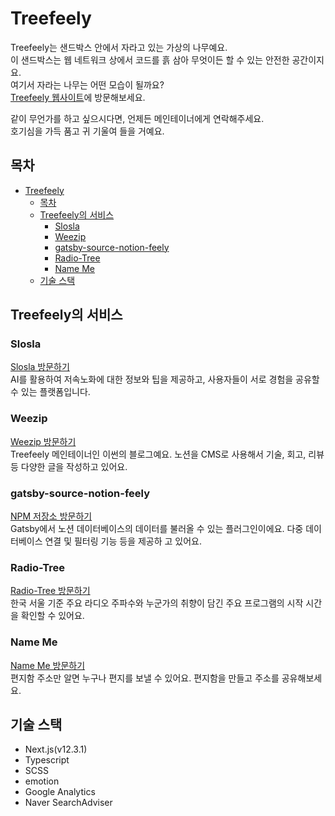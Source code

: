 # Treefeely

Treefeely는 샌드박스 안에서 자라고 있는 가상의 나무예요.  
이 샌드박스는 웹 네트워크 상에서 코드를 흙 삼아 무엇이든 할 수 있는 안전한 공간이지요.  
여기서 자라는 나무는 어떤 모습이 될까요?  
[Treefeely 웹사이트](https://treefeely.com)에 방문해보세요.

같이 무언가를 하고 싶으시다면, 언제든 메인테이너에게 연락해주세요.  
호기심을 가득 품고 귀 기울여 들을 거예요.

## 목차

- [Treefeely](#treefeely)
  - [목차](#목차)
  - [Treefeely의 서비스](#treefeely의-서비스)
    - [Slosla](#slosla)
    - [Weezip](#weezip)
    - [gatsby-source-notion-feely](#gatsby-source-notion-feely)
    - [Radio-Tree](#radio-tree)
    - [Name Me](#name-me)
  - [기술 스택](#기술-스택)

## Treefeely의 서비스

### Slosla

[Slosla 방문하기](https://slosla.treefeely.com)  
AI를 활용하여 저속노화에 대한 정보와 팁을 제공하고, 사용자들이 서로 경험을 공유할 수 있는 플랫폼입니다.

### Weezip

[Weezip 방문하기](https://weezip.treefeely.com)  
Treefeely 메인테이너인 이썬의 블로그예요. 노션을 CMS로 사용해서 기술, 회고, 리뷰 등 다양한 글을 작성하고 있어요.

### gatsby-source-notion-feely

[NPM 저장소 방문하기](https://www.npmjs.com/package/gatsby-source-notion-feely)  
Gatsby에서 노션 데이터베이스의 데이터를 불러올 수 있는 플러그인이에요. 다중 데이터베이스 연결 및 필터링 기능 등을 제공하
고 있어요.

### Radio-Tree

[Radio-Tree 방문하기](https://radio-tree.treefeely.com)  
한국 서울 기준 주요 라디오 주파수와 누군가의 취향이 담긴 주요 프로그램의 시작 시간을 확인할 수 있어요.

### Name Me

[Name Me 방문하기](https://nameme.treefeely.com)  
편지함 주소만 알면 누구나 편지를 보낼 수 있어요. 편지함을 만들고 주소를 공유해보세요.

## 기술 스택

- Next.js(v12.3.1)
- Typescript
- SCSS
- emotion
- Google Analytics
- Naver SearchAdviser
